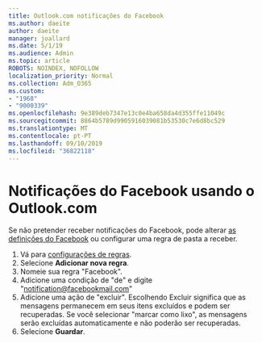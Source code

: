 ```yaml
---
title: Outlook.com notificações do Facebook
ms.author: daeite
author: daeite
manager: joallard
ms.date: 5/1/19
ms.audience: Admin
ms.topic: article
ROBOTS: NOINDEX, NOFOLLOW
localization_priority: Normal
ms.collection: Adm_O365
ms.custom:
- "1968"
- "9000339"
ms.openlocfilehash: 9e389deb7347e13c0e4ba658da4d355ffe11049c
ms.sourcegitcommit: 8864b5789d9905916039081b53530c7e6d8bc529
ms.translationtype: MT
ms.contentlocale: pt-PT
ms.lasthandoff: 09/10/2019
ms.locfileid: "36822118"
---
```

# <a name="facebook-notifications-using-outlookcom"></a>Notificações do Facebook usando o Outlook.com

Se não pretender receber notificações do Facebook, pode alterar [as definições do Facebook](https://aka.ms/facebook-notifications-settings) ou configurar uma regra de pasta a receber.

1. Vá para [configurações de regras](https://outlook.live.com/mail/options/mail/rules/inboxRules).
1. Selecione **Adicionar nova regra**.
1. Nomeie sua regra "Facebook".
1. Adicione uma condição de "de" e digite "notification@facebookmail.com"
1. Adicione uma ação de "excluir". Escolhendo Excluir significa que as mensagens permanecem em seus itens excluídos e podem ser recuperadas. Se você selecionar "marcar como lixo", as mensagens serão excluídas automaticamente e não poderão ser recuperadas.
1. Selecione **Guardar**.